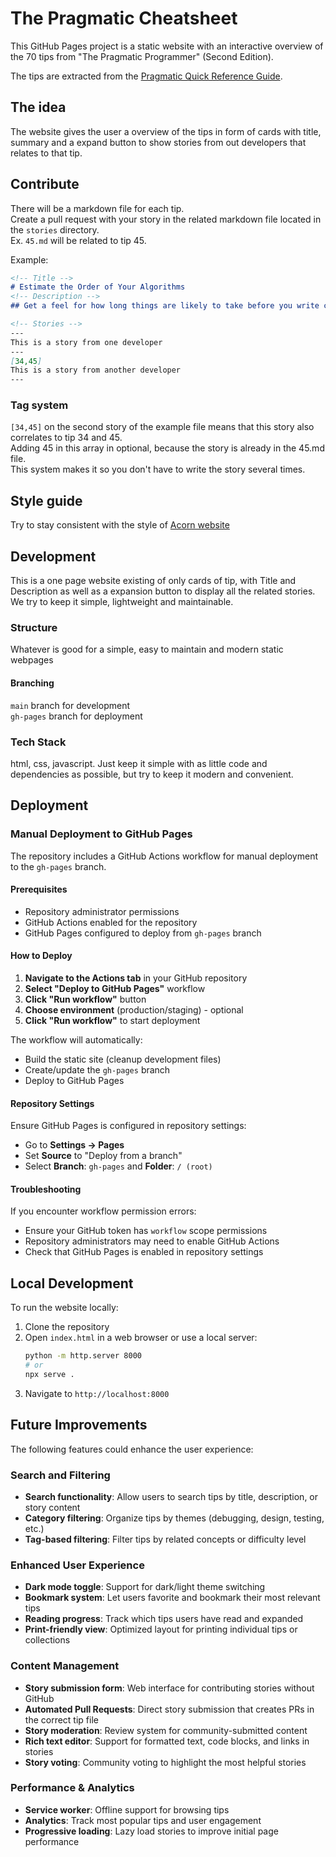 # The Pragmatic Cheatsheet

This GitHub Pages project is a static website with an interactive overview of the 70 tips from "The Pragmatic Programmer" (Second Edition).

The tips are extracted from the [Pragmatic Quick Reference Guide](https://www.khoury.northeastern.edu/home/lieber/courses/csg110/sp08/Pragmatic%20Quick%20Reference.htm).

## The idea
The website gives the user a overview of the tips in form of cards with title, summary and a expand button to show stories from out developers that relates to that tip.

## Contribute
There will be a markdown file for each tip.   
Create a pull request with your story in the related markdown file located in the ```stories``` directory.  
Ex. ```45.md``` will be related to tip 45.

Example:
```markdown
<!-- Title -->
# Estimate the Order of Your Algorithms
<!-- Description -->
## Get a feel for how long things are likely to take before you write code.

<!-- Stories -->
---
This is a story from one developer
---
[34,45]
This is a story from another developer
---
```
### Tag system
```[34,45]``` on the second story of the example file means that this story also correlates to tip 34 and 45.  
Adding 45 in this array in optional, because the story is already in the 45.md file.   
This system makes it so you don't have to write the story several times.

## Style guide
Try to stay consistent with the style of [Acorn website](https://www.acorntechnology.se/)

## Development
This is a one page website existing of only cards of tip, with Title and Description as well as a expansion button to display all the related stories.   
We try to keep it simple, lightweight and maintainable.

### Structure
Whatever is good for a simple, easy to maintain and modern static webpages
#### Branching
```main``` branch for development   
```gh-pages``` branch for deployment

### Tech Stack
html, css, javascript.
Just keep it simple with as little code and dependencies as possible, but try to keep it modern and convenient.

## Deployment

### Manual Deployment to GitHub Pages
The repository includes a GitHub Actions workflow for manual deployment to the `gh-pages` branch.

#### Prerequisites
- Repository administrator permissions
- GitHub Actions enabled for the repository
- GitHub Pages configured to deploy from `gh-pages` branch

#### How to Deploy
1. **Navigate to the Actions tab** in your GitHub repository
2. **Select "Deploy to GitHub Pages"** workflow
3. **Click "Run workflow"** button
4. **Choose environment** (production/staging) - optional
5. **Click "Run workflow"** to start deployment

The workflow will automatically:
- Build the static site (cleanup development files)
- Create/update the `gh-pages` branch
- Deploy to GitHub Pages

#### Repository Settings
Ensure GitHub Pages is configured in repository settings:
- Go to **Settings → Pages**
- Set **Source** to "Deploy from a branch"
- Select **Branch**: `gh-pages` and **Folder**: `/ (root)`

#### Troubleshooting
If you encounter workflow permission errors:
- Ensure your GitHub token has `workflow` scope permissions
- Repository administrators may need to enable GitHub Actions
- Check that GitHub Pages is enabled in repository settings

## Local Development
To run the website locally:
1. Clone the repository
2. Open `index.html` in a web browser or use a local server:
   ```bash
   python -m http.server 8000
   # or
   npx serve .
   ```
3. Navigate to `http://localhost:8000`

## Future Improvements
The following features could enhance the user experience:

### Search and Filtering
- **Search functionality**: Allow users to search tips by title, description, or story content
- **Category filtering**: Organize tips by themes (debugging, design, testing, etc.)
- **Tag-based filtering**: Filter tips by related concepts or difficulty level

### Enhanced User Experience  
- **Dark mode toggle**: Support for dark/light theme switching
- **Bookmark system**: Let users favorite and bookmark their most relevant tips
- **Reading progress**: Track which tips users have read and expanded
- **Print-friendly view**: Optimized layout for printing individual tips or collections

### Content Management
- **Story submission form**: Web interface for contributing stories without GitHub
- **Automated Pull Requests**: Direct story submission that creates PRs in the correct tip file
- **Story moderation**: Review system for community-submitted content
- **Rich text editor**: Support for formatted text, code blocks, and links in stories
- **Story voting**: Community voting to highlight the most helpful stories

### Performance & Analytics
- **Service worker**: Offline support for browsing tips
- **Analytics**: Track most popular tips and user engagement
- **Progressive loading**: Lazy load stories to improve initial page performance